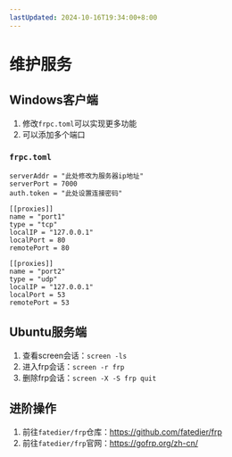 ```yaml
---
lastUpdated: 2024-10-16T19:34:00+8:00
---
```


# 维护服务

## Windows客户端

1. 修改```frpc.toml```可以实现更多功能
2. 可以添加多个端口

### ```frpc.toml```

```toml{6,9,10,13,14,16,17}
serverAddr = "此处修改为服务器ip地址"
serverPort = 7000
auth.token = "此处设置连接密码"

[[proxies]]
name = "port1"
type = "tcp"
localIP = "127.0.0.1"
localPort = 80
remotePort = 80

[[proxies]]
name = "port2"
type = "udp"
localIP = "127.0.0.1"
localPort = 53
remotePort = 53
```

## Ubuntu服务端

1. 查看screen会话：```screen -ls```
2. 进入frp会话：```screen -r frp```
3. 删除frp会话：```screen -X -S frp quit```

## 进阶操作

1. 前往```fatedier/frp```仓库：<https://github.com/fatedier/frp>
2. 前往```fatedier/frp```官网：<https://gofrp.org/zh-cn/>